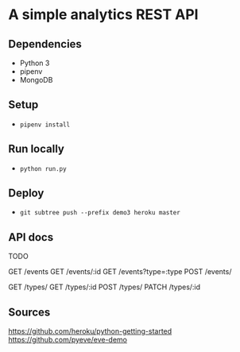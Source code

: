 # A simple analytics REST API

## Dependencies

- Python 3
- pipenv
- MongoDB

## Setup

- `pipenv install`

## Run locally

- `python run.py`

## Deploy

- `git subtree push --prefix demo3 heroku master`

## API docs

TODO

GET     /events
GET     /events/:id
GET     /events?type=:type
POST    /events/

GET     /types/
GET     /types/:id
POST    /types/
PATCH   /types/:id

## Sources

https://github.com/heroku/python-getting-started
https://github.com/pyeve/eve-demo
